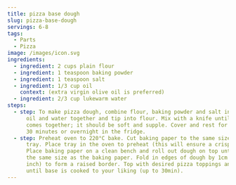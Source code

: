 ```yaml
---
title: pizza base dough
slug: pizza-base-dough
servings: 6-8
tags:
  - Parts
  - Pizza
image: /images/icon.svg
ingredients:
  - ingredient: 2 cups plain flour
  - ingredient: 1 teaspoon baking powder
  - ingredient: 1 teaspoon salt
  - ingredient: 1/3 cup oil
    context: (extra virgin olive oil is preferred)
  - ingredient: 2/3 cup lukewarm water
steps:
  - step: To make pizza dough, combine flour, baking powder and salt in a bowl. Mix
      oil and water together and tip into flour. Mix with a knife until dough
      comes together; it should be soft and supple. Cover and rest for at least
      30 minutes or overnight in the fridge.
  - step: Preheat oven to 220°C bake. Cut baking paper to the same size as a baking
      tray. Place tray in the oven to preheat (this will ensure a crisp base).
      Place baking paper on a clean bench and roll out dough on top until it is
      the same size as the baking paper. Fold in edges of dough by 1cm (1/2
      inch) to form a raised border. Top with desired pizza toppings and bake
      until base is cooked to your liking (up to 30min).
---
```

